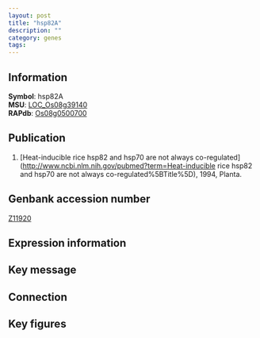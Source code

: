 ```yaml
---
layout: post
title: "hsp82A"
description: ""
category: genes
tags: 
---
```


## Information
__Symbol__: hsp82A  
__MSU__: [LOC_Os08g39140](http://rice.plantbiology.msu.edu/cgi-bin/ORF_infopage.cgi?orf=LOC_Os08g39140)  
__RAPdb__: [Os08g0500700](http://rapdb.dna.affrc.go.jp/viewer/gbrowse_details/irgsp1?name=Os08g0500700)  

## Publication
1. [Heat-inducible rice hsp82 and hsp70 are not always co-regulated](http://www.ncbi.nlm.nih.gov/pubmed?term=Heat-inducible rice hsp82 and hsp70 are not always co-regulated%5BTitle%5D), 1994, Planta.

## Genbank accession number
[Z11920](http://www.ncbi.nlm.nih.gov/nuccore/Z11920)  

## Expression information

## Key message

## Connection

## Key figures


